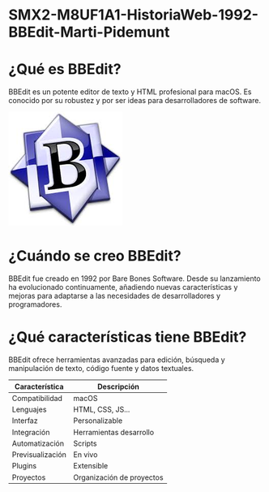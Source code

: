 # SMX2-M8UF1A1-HistoriaWeb-1992-BBEdit-Marti-Pidemunt

# ¿Qué es BBEdit?

BBEdit es un potente editor de texto y HTML profesional para macOS. Es conocido por su robustez y por ser ideas para desarrolladores de software.

![edit](https://github.com/MARTIPIDEMUNT/SMX2-M8UF1A1-HistoriaWeb-1992-BBEdit-Marti-Pidemunt-/blob/main/edit.jpeg "edit")

# ¿Cuándo se creo BBEdit?

BBEdit fue creado en 1992 por Bare Bones Software. Desde su lanzamiento ha evolucionado continuamente, añadiendo nuevas características y mejoras para adaptarse a las necesidades de desarrolladores y programadores.

# ¿Qué características tiene BBEdit?

BBEdit ofrece herramientas avanzadas para edición, búsqueda y manipulación de texto, código fuente y datos textuales.

| Característica | Descripción |
|-----------------|---------------|
| Compatibilidad | macOS |
| Lenguajes | HTML, CSS, JS... |
| Interfaz  | Personalizable |
| Integración | Herramientas desarrollo |
| Automatización | Scripts |
| Previsualización | En vivo |
| Plugins | Extensible |
| Proyectos | Organización de proyectos |
